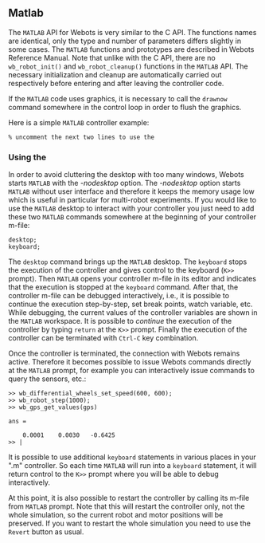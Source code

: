 ## Matlab

The `MATLAB` API for Webots is very similar to the C API. The functions names
are identical, only the type and number of parameters differs slightly in some
cases. The `MATLAB` functions and prototypes are described in Webots Reference
Manual. Note that unlike with the C API, there are no `wb_robot_init()` and
`wb_robot_cleanup()` functions in the `MATLAB`  API. The necessary
initialization and cleanup are automatically carried out respectively before
entering and after leaving the controller code.

If the `MATLAB` code uses graphics, it is necessary to call the `drawnow`
command somewhere in the control loop in order to flush the graphics.

Here is a simple `MATLAB` controller example:

```
% uncomment the next two lines to use the
```



### Using the 

In order to avoid cluttering the desktop with too many windows, Webots starts
`MATLAB` with the *-nodesktop* option. The *-nodesktop* option starts `MATLAB`
without user interface and therefore it keeps the memory usage low which is
useful in particular for multi-robot experiments. If you would like to use the
`MATLAB` desktop to interact with your controller you just need to add these two
`MATLAB` commands somewhere at the beginning of your controller m-file:


```
desktop;
keyboard;
```

The `desktop` command brings up the `MATLAB` desktop. The `keyboard` stops the
execution of the controller and gives control to the keyboard (`K>>` prompt).
Then `MATLAB` opens your controller m-file in its editor and indicates that the
execution is stopped at the `keyboard` command. After that, the controller
m-file can be debugged interactively, i.e., it is possible to continue the
execution step-by-step, set break points, watch variable, etc. While debugging,
the current values of the controller variables are shown in the `MATLAB`
workspace. It is possible to *continue* the execution of the controller by
typing `return` at the `K>>` prompt. Finally the execution of the controller can
be terminated with `Ctrl-C` key combination.

Once the controller is terminated, the connection with Webots remains active.
Therefore it becomes possible to issue Webots commands directly at the `MATLAB`
prompt, for example you can interactively issue commands to query the sensors,
etc.:


```
>> wb_differential_wheels_set_speed(600, 600);
>> wb_robot_step(1000);
>> wb_gps_get_values(gps)

ans =

    0.0001    0.0030   -0.6425
>> |
```

It is possible to use additional `keyboard` statements in various places in your
".m" controller. So each time `MATLAB` will run into a `keyboard` statement, it
will return control to the `K>>` prompt where you will be able to debug
interactively.

At this point, it is also possible to restart the controller by calling its
m-file from `MATLAB` prompt. Note that this will restart the controller only,
not the whole simulation, so the current robot and motor positions will be
preserved. If you want to restart the whole simulation you need to use the
`Revert` button as usual.

